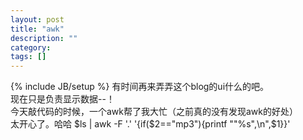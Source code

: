 ```yaml
---
layout: post
title: "awk"
description: ""
category: 
tags: []
---
```

{% include JB/setup %}
有时间再来弄弄这个blog的ui什么的吧。  
现在只是负责显示数据--！  
今天敲代码的时候，一个awk帮了我大忙（之前真的没有发现awk的好处）  
太开心了。哈哈
     $ls  |  awk -F '.' '{if($2=="mp3"){printf "\"%s\",\n",$1}}' 
